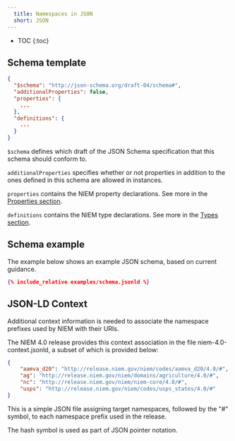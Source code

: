 ```yaml
---
  title: Namespaces in JSON
  short: JSON
---
```


- TOC
{:toc}

## Schema template

```json
{
  "$schema": "http://json-schema.org/draft-04/schema#",
  "additionalProperties": false,
  "properties": {
    ...
  },
  "definitions": {
    ...
  }
}
```

`$schema` defines which draft of the JSON Schema specification that this schema should conform to.

`additionalProperties` specifies whether or not properties in addition to the ones defined in this schema are allowed in instances.

`properties` contains the NIEM property declarations.  See more in the [Properties section](../../property).

`definitions` contains the NIEM type declarations.  See more in the [Types section](../../type).

## Schema example

The example below shows an example JSON schema, based on current guidance.

<!-- 
  Run make in the current directory to update the examples from the json directory.  Jekyll does not include relative files from parent directories.
  -->

```json
{% include_relative examples/schema.jsonld %}
```

## JSON-LD Context

Additional context information is needed to associate the namespace prefixes used by NIEM with their URIs.

The NIEM 4.0 release provides this context association in the file niem-4.0-context.jsonld, a subset of which is provided below:

```json
{
    "aamva_d20": "http://release.niem.gov/niem/codes/aamva_d20/4.0/#",
    "ag": "http://release.niem.gov/niem/domains/agriculture/4.0/#",
    "nc": "http://release.niem.gov/niem/niem-core/4.0/#",
    "usps": "http://release.niem.gov/niem/codes/usps_states/4.0/#"
}
```

This is a simple JSON file assigning target namespaces, followed by the "#" symbol, to each namespace prefix used in the release.

The hash symbol is used as part of JSON pointer notation.
